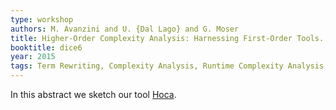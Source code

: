 ```yaml
---
type: workshop
authors: M. Avanzini and U. {Dal Lago} and G. Moser
title: Higher-Order Complexity Analysis: Harnessing First-Order Tools.
booktitle: dice6
year: 2015
tags: Term Rewriting, Complexity Analysis, Runtime Complexity Analysis, Higher-Order, OCaml, Automation
---
```


In this abstract we sketch our tool [Hoca](http://cbr.uibk.ac.at/tools/hoca).
